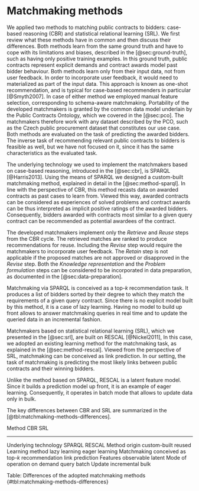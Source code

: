 # Matchmaking methods

<!--
TODO: It may make sense to move much content from the specific sections of this chapter here.
Many methods will be generic to more than one approach. For example, weighting or query expansion.
However, without the finished implementations of all the matchmaking methods, shuffling content around would be a premature optimization.

Why we have chosen these methods?
Should we formulate requirements for the matchmaking methods?
-->

We applied two methods to matching public contracts to bidders: case-based reasoning (CBR) and statistical relational learning (SRL).
We first review what these methods have in common and then discuss their differences.
Both methods learn from the same ground truth and have to cope with its limitations and biases, described in the [@sec:ground-truth], such as having only positive training examples.
In this ground truth, public contracts represent explicit demands and contract awards model past bidder behaviour.
Both methods learn only from their input data, not from user feedback.
In order to incorporate user feedback, it would need to materialized as part of the input data.
This approach is known as one-shot recommendation, and is typical for case-based recommenders in particular [@Smyth2007].
In case of either method we employed manual feature selection, corresponding to schema-aware matchmaking.
Portability of the developed matchmakers is granted by the common data model underlain by the Public Contracts Ontology, which we covered in the [@sec:pco].
The matchmakers therefore work with any dataset described by the PCO, such as the Czech public procurement dataset that constitutes our use case.
Both methods are evaluated on the task of predicting the awarded bidders.
The inverse task of recommending relevant public contracts to bidders is feasible as well, but we have not focused on it, since it has the same characteristics as the evaluated task.

<!-- Case-based reasoning -->

The underlying technology we used to implement the matchmakers based on case-based reasoning, introduced in the [@sec:cbr], is SPARQL [@Harris2013].
Using the means of SPARQL we designed a custom-built matchmaking method, explained in detail in the [@sec:method-sparql].
In line with the perspective of CBR, this method recasts data on awarded contracts as past cases to learn from.
Viewed this way, awarded contracts can be considered as experiences of solved problems and contract awards can be thus interpreted as implicit positive ratings of the awarded bidders.
Consequently, bidders awarded with contracts most similar to a given query contract can be recommended as potential awardees of the contract.

The developed matchmakers implement only the *Retrieve* and *Reuse* steps from the CBR cycle.
The retrieved matches are ranked to produce recommendations for reuse.
Including the *Revise* step would require the matchmakers to incorporate user feedback.
The *Retain* step is not applicable if the proposed matches are not approved or disapproved in the *Revise* step.
Both the *Knowledge representation* and the *Problem formulation* steps can be considered to be incorporated in data preparation, as documented in the [@sec:data-preparation].

Matchmaking via SPARQL is conceived as a top-$k$ recommendation task.
It produces a list of bidders sorted by their degree to which they match the requirements of a given query contract.
Since there is no explicit model built by this method, it is a case of lazy learning.
Having no model to build up front allows to answer matchmaking queries in real time and to update the queried data in an incremental fashion.

<!-- Statistical relational learning -->

Matchmakers based on statistical relational learning (SRL), which we presented in the [@sec:srl], are built on RESCAL [@Nickel2011],
In this case, we adopted an existing learning method for the matchmaking task, as explained in the [@sec:method-rescal].
Viewed from the perspective of SRL, matchmaking can be conceived as link prediction.
In our setting, the task of matchmaking is predicting the most likely links between public contracts and their winning bidders.

Unlike the method based on SPARQL, RESCAL is a latent feature model.
Since it builds a prediction model up front, it is an example of eager learning.
Consequently, it operates in batch mode that allows to update data only in bulk.

The key differences between CBR and SRL are summarized in the [@tbl:matchmaking-methods-differences].

Method                    CBR                     SRL
------------------------- ----------------------- --------------
Underlying technology     SPARQL                  RESCAL
Method origin             custom-built            reused
Learning method           lazy learning           eager learning
Matchmaking conceived as  top-$k$ recommendation  link prediction
Features                  observable              latent
Mode of operation         on demand query         batch
Update                    incremental             bulk

Table: Differences of the adopted matchmaking methods {#tbl:matchmaking-methods-differences}

<!--
SPARQL and full-text matchmakers are "lazy learners", since they do not build explicit models.
Since there is no model, performance might be worse. (Why?)
We can consider database indices to be the "models".

Limitation: CBR approach favours larger and longer-established suppliers.
This is an opportunity to normalize by the bidder's age from ARES.

Using the terminology of case-based reasoning, CPV provides a "bridge attribute" that allows to derive the similarity of contracts from the shared concepts in their descriptions.
- The other properties can be considered bridge attributes too, right?

Matchmaking basically learns the associations between CPV concepts and bidders from contract awards.
- Potentially NACE concepts too.
For each CPV concept the most associated bidders can be found.

Diversity of results is often low in case-based recommenders based on similarity-based retrieval.
There are several strategies to mitigate this issue:
- Bounded greedy selection: minimizes total similarity in the result set, while maximizing total similarity of the result set to the query.

Use a more content-based approach (leveraging data from ARES) for cold-start users (i.e. those without an awarded contract)?
Alternative solutions:
* Users may subscribe to recommendations for other users. For example, they may be asked to list their competitors, who were awarded public contracts, and be subscribed to their recommendations.
* Ask users to rate a sample of public contracts either as relevant or irrelevant. The sample must be chosen in order to maximize the insight learnt from the rating, e.g., the sample should be generated dynamically to increase its overall diversity.

If no matches are found:
- Contracting authority can respecify the query contract.
- Bidder can ask for recommendation for its competitors.
-->

<!--
Out-takes:

Top-k recommendation: best matches are shown, but not their predicted ratings.

Matchmaking public contracts to bidders can be framed as a task for case-based reasoning.
Data on awarded contracts can be recast as past cases to learn from.

Public contract ~ case
Reinterpretation of the previously awarded public contracts as experiences of solved problems.
Contract award can be interpreted an implicit rating of the awarded bidder.
Reinterpretation of contract award as a positive rating (in the context of the awarded contract)
Limitation: We have only positive ratings.

The matchmaker learns from interactions between contracting authorities and bidders

Collaborative recommender systems: explicit offers (product or services) + demand behaviour (user interactions)
Our case-based recommender: explicit demands (contracts) + offer behaviour (histories of bidders)

Comparison of CBR systems with databases in [@Richter2013, p. 524].
Mismatch: SPARQL operates under the closed world assumption. CBR assumes open world.

From the perspective of a contracting authority, the task seems like matchmaking.
From the bidder's perspective, the task seems like recommendation.

## Modes of delivery

- on demand queries (pull)
- subscriptions (push, "persistent" queries)
  - Subscription to streams, notifications
  - Push-based recommendations ~ matchmaking subscriptions
    - Proactive recommendation: *"A proactive recommender system pushes recommendations to the user when the current situation seems appropriate, without explicit user request."* (<http://pema2011.cs.ucl.ac.uk/papers/pema2011_vico.pdf>)

## Notation conventions

We employ conventional notation to describe the matchmaking methods.
We use $\mathbb{P}$ to denote a power set of a set.
We use $a \oplus b$ to denote concatenation of n-tuples $a$ and $b$.
We mark the set of tuples of elements from the set $S$ as $(S)$.
Composition of functions $f$ and $g$ is denoted $f \circ g$.

Feature selection as a way of mitigating the curse of dimensionality?
[@Ragone2017]

## One-shot recommendation

A limitation of our approach is that it works as a one-shot recommendation that does not take user feedback on the generated recommendations into account.
Since the matchmakers do not have a conversational interface with which users can iteratively refine their query, if no suitable match is found, users need to revise their query and start again, even though they may not be able to provide a detailed query from the start.
This can be characterized as a query-based approach, in which users have to respecify their query in case no results are found.
One-shot recommendation is typical for case-based recommenders [@Smyth2007].
The opposite is true of conversational recommender systems that elicit user feedback to refine their recommendations.
For example, users may provide a critique, such as requiring cheaper matches.
Critiques can be interpreted as directional feature constraints [@Smyth2007, p. 361].

Moreover, SPARQL requires *"users to express their needs in a single query"*. (FIXME: Missing a citation!)
This is why the matchmaker employs a single-shot approach.

Is there a way to provide user feedback?
Browsing-based approaches: navigation of the item space, for example using critique-based navigation
- Critiquing can be used to reformulate matchmaking queries (e.g., assign different weights) or query the results (e.g., filter to meet the critique).
-->
